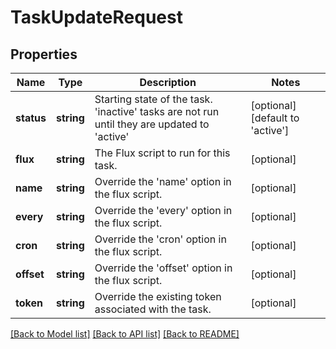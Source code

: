 # TaskUpdateRequest

## Properties
Name | Type | Description | Notes
------------ | ------------- | ------------- | -------------
**status** | **string** | Starting state of the task. &#39;inactive&#39; tasks are not run until they are updated to &#39;active&#39; | [optional] [default to 'active']
**flux** | **string** | The Flux script to run for this task. | [optional] 
**name** | **string** | Override the &#39;name&#39; option in the flux script. | [optional] 
**every** | **string** | Override the &#39;every&#39; option in the flux script. | [optional] 
**cron** | **string** | Override the &#39;cron&#39; option in the flux script. | [optional] 
**offset** | **string** | Override the &#39;offset&#39; option in the flux script. | [optional] 
**token** | **string** | Override the existing token associated with the task. | [optional] 

[[Back to Model list]](../README.md#documentation-for-models) [[Back to API list]](../README.md#documentation-for-api-endpoints) [[Back to README]](../README.md)


